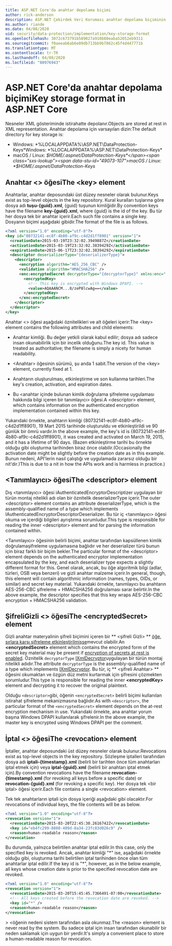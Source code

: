 ```yaml
---
title: ASP.NET Core'da anahtar depolama biçimi
author: rick-anderson
description: ASP.NET Çekirdek Veri Koruması anahtar depolama biçiminin uygulama ayrıntılarını öğrenin.
ms.author: riande
ms.date: 04/08/2020
uid: security/data-protection/implementation/key-storage-format
ms.openlocfilehash: 3072c673791b589027a910b80eaba52052eb9311
ms.sourcegitcommit: f0aeeab6ab6e09db713bb9b7862c45f4d447771b
ms.translationtype: MT
ms.contentlocale: tr-TR
ms.lasthandoff: 04/08/2020
ms.locfileid: "80976943"
---
```

# <a name="key-storage-format-in-aspnet-core"></a><span data-ttu-id="49073-103">ASP.NET Core'da anahtar depolama biçimi</span><span class="sxs-lookup"><span data-stu-id="49073-103">Key storage format in ASP.NET Core</span></span>

<a name="data-protection-implementation-key-storage-format"></a>

<span data-ttu-id="49073-104">Nesneler XML gösteriminde istirahatte depolanır.</span><span class="sxs-lookup"><span data-stu-id="49073-104">Objects are stored at rest in XML representation.</span></span> <span data-ttu-id="49073-105">Anahtar depolama için varsayılan dizin:</span><span class="sxs-lookup"><span data-stu-id="49073-105">The default directory for key storage is:</span></span>

* <span data-ttu-id="49073-106">Windows: \*%LOCALAPPDATA%\ASP.NET\DataProtection-Keys\*</span><span class="sxs-lookup"><span data-stu-id="49073-106">Windows: \*%LOCALAPPDATA%\ASP.NET\DataProtection-Keys\*</span></span>
* <span data-ttu-id="49073-107">macOS / Linux: *$HOME/.aspnet/DataProtection-Keys*</span><span class="sxs-lookup"><span data-stu-id="49073-107">macOS / Linux: *$HOME/.aspnet/DataProtection-Keys*</span></span>

## <a name="the-key-element"></a><span data-ttu-id="49073-108">Anahtar \<> öğesi</span><span class="sxs-lookup"><span data-stu-id="49073-108">The \<key> element</span></span>

<span data-ttu-id="49073-109">Anahtarlar, anahtar deposundaki üst düzey nesneler olarak bulunur.</span><span class="sxs-lookup"><span data-stu-id="49073-109">Keys exist as top-level objects in the key repository.</span></span> <span data-ttu-id="49073-110">Kural kuralları tuşlarına göre dosya adı **tuşu-{guid}.xml**, {guid} tuşunun kimliğidir.</span><span class="sxs-lookup"><span data-stu-id="49073-110">By convention keys have the filename **key-{guid}.xml**, where {guid} is the id of the key.</span></span> <span data-ttu-id="49073-111">Bu tür her dosya tek bir anahtar içerir.</span><span class="sxs-lookup"><span data-stu-id="49073-111">Each such file contains a single key.</span></span> <span data-ttu-id="49073-112">Dosyanın biçimi aşağıdaki gibidir.</span><span class="sxs-lookup"><span data-stu-id="49073-112">The format of the file is as follows.</span></span>

```xml
<?xml version="1.0" encoding="utf-8"?>
<key id="80732141-ec8f-4b80-af9c-c4d2d1ff8901" version="1">
  <creationDate>2015-03-19T23:32:02.3949887Z</creationDate>
  <activationDate>2015-03-19T23:32:02.3839429Z</activationDate>
  <expirationDate>2015-06-17T23:32:02.3839429Z</expirationDate>
  <descriptor deserializerType="{deserializerType}">
    <descriptor>
      <encryption algorithm="AES_256_CBC" />
      <validation algorithm="HMACSHA256" />
      <enc:encryptedSecret decryptorType="{decryptorType}" xmlns:enc="...">
        <encryptedKey>
          <!-- This key is encrypted with Windows DPAPI. -->
          <value>AQAAANCM...8/zeP8lcwAg==</value>
        </encryptedKey>
      </enc:encryptedSecret>
    </descriptor>
  </descriptor>
</key>
```

<span data-ttu-id="49073-113">Anahtar \<> öğesi aşağıdaki öznitelikleri ve alt öğeleri içerir:</span><span class="sxs-lookup"><span data-stu-id="49073-113">The \<key> element contains the following attributes and child elements:</span></span>

* <span data-ttu-id="49073-114">Anahtar kimliği. Bu değer yetkili olarak kabul edilir; dosya adı sadece insan okunabilirlik için bir incelik olduğunu.</span><span class="sxs-lookup"><span data-stu-id="49073-114">The key id. This value is treated as authoritative; the filename is simply a nicety for human readability.</span></span>

* <span data-ttu-id="49073-115">\<Anahtar> öğesinin sürümü, şu anda 1 sabit.</span><span class="sxs-lookup"><span data-stu-id="49073-115">The version of the \<key> element, currently fixed at 1.</span></span>

* <span data-ttu-id="49073-116">Anahtarın oluşturulması, etkinleştirme ve son kullanma tarihleri.</span><span class="sxs-lookup"><span data-stu-id="49073-116">The key's creation, activation, and expiration dates.</span></span>

* <span data-ttu-id="49073-117">Bu \<anahtar içinde bulunan kimlik doğrulama şifreleme uygulaması hakkında bilgi içeren bir tanımlayıcı> öğesi.</span><span class="sxs-lookup"><span data-stu-id="49073-117">A \<descriptor> element, which contains information on the authenticated encryption implementation contained within this key.</span></span>

<span data-ttu-id="49073-118">Yukarıdaki örnekte, anahtarın kimliği {80732141-ec8f-4b80-af9c-c4d2d1ff8901}, 19 Mart 2015 tarihinde oluşturuldu ve etkinleştirildi ve 90 günlük bir ömrü vardır.</span><span class="sxs-lookup"><span data-stu-id="49073-118">In the above example, the key's id is {80732141-ec8f-4b80-af9c-c4d2d1ff8901}, it was created and activated on March 19, 2015, and it has a lifetime of 90 days.</span></span> <span data-ttu-id="49073-119">(Bazen etkinleştirme tarihi bu örnekte olduğu gibi oluşturma tarihinden biraz önce olabilir.</span><span class="sxs-lookup"><span data-stu-id="49073-119">(Occasionally the activation date might be slightly before the creation date as in this example.</span></span> <span data-ttu-id="49073-120">Bunun nedeni, API'lerin nasıl çalıştığı ve uygulamada zararsız olduğu bir nit'dir.)</span><span class="sxs-lookup"><span data-stu-id="49073-120">This is due to a nit in how the APIs work and is harmless in practice.)</span></span>

## <a name="the-descriptor-element"></a><span data-ttu-id="49073-121">\<Tanımlayıcı> öğesi</span><span class="sxs-lookup"><span data-stu-id="49073-121">The \<descriptor> element</span></span>

<span data-ttu-id="49073-122">Dış \<tanımlayıcı> öğesi iAuthenticatedEncryptorDescriptizer uygulayan bir türün montaj nitelikli adı olan bir öznitelik deserializerType içerir.</span><span class="sxs-lookup"><span data-stu-id="49073-122">The outer \<descriptor> element contains an attribute deserializerType, which is the assembly-qualified name of a type which implements IAuthenticatedEncryptorDescriptorDeserializer.</span></span> <span data-ttu-id="49073-123">Bu tür iç \<tanımlayıcı> öğesi okuma ve içerdiği bilgileri ayrıştırma sorumludur.</span><span class="sxs-lookup"><span data-stu-id="49073-123">This type is responsible for reading the inner \<descriptor> element and for parsing the information contained within.</span></span>

<span data-ttu-id="49073-124">\<Tanımlayıcı> öğesinin belirli biçimi, anahtar tarafından kapsüllenen kimlik doğrulamaşifreleme uygulamasına bağlıdır ve her deserializer türü bunun için biraz farklı bir biçim bekler.</span><span class="sxs-lookup"><span data-stu-id="49073-124">The particular format of the \<descriptor> element depends on the authenticated encryptor implementation encapsulated by the key, and each deserializer type expects a slightly different format for this.</span></span> <span data-ttu-id="49073-125">Genel olarak, ancak, bu öğe algoritmik bilgi (adlar, türleri, OSB veya benzeri) ve gizli anahtar malzeme içerir.</span><span class="sxs-lookup"><span data-stu-id="49073-125">In general, though, this element will contain algorithmic information (names, types, OIDs, or similar) and secret key material.</span></span> <span data-ttu-id="49073-126">Yukarıdaki örnekte, tanımlayıcı bu anahtarın AES-256-CBC şifreleme + HMACSHA256 doğrulaması sarar belirtir.</span><span class="sxs-lookup"><span data-stu-id="49073-126">In the above example, the descriptor specifies that this key wraps AES-256-CBC encryption + HMACSHA256 validation.</span></span>

## <a name="the-encryptedsecret-element"></a><span data-ttu-id="49073-127">ŞifreliGizli \<> öğesi</span><span class="sxs-lookup"><span data-stu-id="49073-127">The \<encryptedSecret> element</span></span>

<span data-ttu-id="49073-128">Gizli anahtar materyalinin şifreli biçimini içeren bir \*\* &lt;şifreli Gizli&gt; \*\* [öğe, sırlara karşı şifreleme etkinleştirilmişse](xref:security/data-protection/implementation/key-encryption-at-rest)mevcut olabilir.</span><span class="sxs-lookup"><span data-stu-id="49073-128">An **&lt;encryptedSecret&gt;** element which contains the encrypted form of the secret key material may be present if [encryption of secrets at rest is enabled](xref:security/data-protection/implementation/key-encryption-at-rest).</span></span> <span data-ttu-id="49073-129">Öznitelik `decryptorType` [IXmlDecryptor](/dotnet/api/microsoft.aspnetcore.dataprotection.xmlencryption.ixmldecryptor)uygulayan bir türün montaj nitelikli adıdır.</span><span class="sxs-lookup"><span data-stu-id="49073-129">The attribute `decryptorType` is the assembly-qualified name of a type which implements [IXmlDecryptor](/dotnet/api/microsoft.aspnetcore.dataprotection.xmlencryption.ixmldecryptor).</span></span> <span data-ttu-id="49073-130">Bu tür, iç \*\* &lt;şifreli Anahtar&gt; \*\* öğesini okumaktan ve özgün düz metni kurtarmak için şifresini çözmekten sorumludur.</span><span class="sxs-lookup"><span data-stu-id="49073-130">This type is responsible for reading the inner **&lt;encryptedKey&gt;** element and decrypting it to recover the original plaintext.</span></span>

<span data-ttu-id="49073-131">Olduğu `<descriptor>`gibi, öğenin `<encryptedSecret>` belirli biçimi kullanılan istirahat şifreleme mekanizmasına bağlıdır.</span><span class="sxs-lookup"><span data-stu-id="49073-131">As with `<descriptor>`, the particular format of the `<encryptedSecret>` element depends on the at-rest encryption mechanism in use.</span></span> <span data-ttu-id="49073-132">Yukarıdaki örnekte, ana anahtar yorum başına Windows DPAPI kullanılarak şifrelenir.</span><span class="sxs-lookup"><span data-stu-id="49073-132">In the above example, the master key is encrypted using Windows DPAPI per the comment.</span></span>

## <a name="the-revocation-element"></a><span data-ttu-id="49073-133">İptal \<> öğesi</span><span class="sxs-lookup"><span data-stu-id="49073-133">The \<revocation> element</span></span>

<span data-ttu-id="49073-134">İptaller, anahtar deposundaki üst düzey nesneler olarak bulunur.</span><span class="sxs-lookup"><span data-stu-id="49073-134">Revocations exist as top-level objects in the key repository.</span></span> <span data-ttu-id="49073-135">Sözleşme iptalleri tarafından dosya adı **iptali-{timestamp}.xml** (belirli bir tarihten önce tüm anahtarları iptal etmek için) veya **iptal-{guid}.xml** (belirli bir anahtarı iptal etmek için).</span><span class="sxs-lookup"><span data-stu-id="49073-135">By convention revocations have the filename **revocation-{timestamp}.xml** (for revoking all keys before a specific date) or **revocation-{guid}.xml** (for revoking a specific key).</span></span> <span data-ttu-id="49073-136">Her dosya tek \<bir iptal> öğesi içerir.</span><span class="sxs-lookup"><span data-stu-id="49073-136">Each file contains a single \<revocation> element.</span></span>

<span data-ttu-id="49073-137">Tek tek anahtarların iptali için dosya içeriği aşağıdaki gibi olacaktır.</span><span class="sxs-lookup"><span data-stu-id="49073-137">For revocations of individual keys, the file contents will be as below.</span></span>

```xml
<?xml version="1.0" encoding="utf-8"?>
<revocation version="1">
  <revocationDate>2015-03-20T22:45:30.2616742Z</revocationDate>
  <key id="eb4fc299-8808-409d-8a34-23fc83d026c9" />
  <reason>human-readable reason</reason>
</revocation>
```

<span data-ttu-id="49073-138">Bu durumda, yalnızca belirtilen anahtar iptal edilir.</span><span class="sxs-lookup"><span data-stu-id="49073-138">In this case, only the specified key is revoked.</span></span> <span data-ttu-id="49073-139">Ancak, anahtar kimliği "\*" ise, aşağıdaki örnekte olduğu gibi, oluşturma tarihi belirtilen iptal tarihinden önce olan tüm anahtarlar iptal edilir.</span><span class="sxs-lookup"><span data-stu-id="49073-139">If the key id is "\*", however, as in the below example, all keys whose creation date is prior to the specified revocation date are revoked.</span></span>

```xml
<?xml version="1.0" encoding="utf-8"?>
<revocation version="1">
  <revocationDate>2015-03-20T15:45:45.7366491-07:00</revocationDate>
  <!-- All keys created before the revocation date are revoked. -->
  <key id="*" />
  <reason>human-readable reason</reason>
</revocation>
```

<span data-ttu-id="49073-140">> \<öğenin nedeni sistem tarafından asla okunmaz.</span><span class="sxs-lookup"><span data-stu-id="49073-140">The \<reason> element is never read by the system.</span></span> <span data-ttu-id="49073-141">Bu sadece iptal için insan tarafından okunabilir bir neden saklamak için uygun bir yerdir.</span><span class="sxs-lookup"><span data-stu-id="49073-141">It's simply a convenient place to store a human-readable reason for revocation.</span></span>

